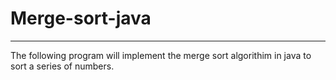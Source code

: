 # Merge-sort-java
-------------------
The following program will implement the merge sort algorithim in java to sort a series of numbers.

